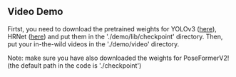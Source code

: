 ## Video Demo
Firtst, you need to download the pretrained weights for YOLOv3 ([here](https://drive.google.com/file/d/1YgA9riqm0xG2j72qhONi5oyiAxc98Y1N/view?usp=sharing)), HRNet ([here](https://drive.google.com/drive/folders/https://drive.google.com/file/d/1YLShFgDJt2Cs9goDw9BmR-UzFVgX3lc8/view?usp=sharing)) and put them in the './demo/lib/checkpoint' directory. Then, put your in-the-wild videos in the './demo/video' directory. 

Note: make sure you have also downloaded the weights for PoseFormerV2! (the default path in the code is './checkpoint')
